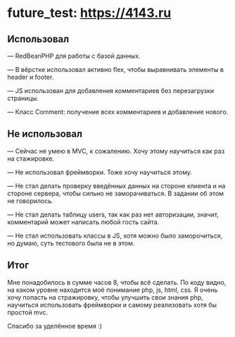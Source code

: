 # future_test: https://4143.ru




## Использовал
— RedBeanPHP для работы с базой данных.

— В вёрстке использовал активно flex, чтобы выравнивать элементы в header и footer.

— JS использован для добавления комментариев без перезагрузки страницы.

— Класс Comment: получение всех комментариев и добавление нового.


## Не использовал
— Сейчас не умею в MVC, к сожалению. Хочу этому научиться как раз на стажировке.

— Не использовал фреймворки. Тоже хочу научиться этому.

— Не стал делать проверку введённых данных на стороне клиента и на стороне сервера, чтобы сильно не заморачиваться. В задании об этом не говорилось.

— Не стал делать таблицу users, так как раз нет авторизации, значит, комментарий может написать любой гость сайта.

— Не стал использовать классы в JS, хотя можно было заморочиться, но думаю, суть тестового была не в этом.


## Итог
Мне понадобилось в сумме часов 8, чтобы всё сделать. По коду видно, на каком уровне находится моё понимание php, js, html, css.
Я очень хочу попасть на стражировку, чтобы улучшить свои знания php, научиться использовать фреймворки и самому реализовать хотя бы простой mvc.

Спасибо за уделённое время :)
